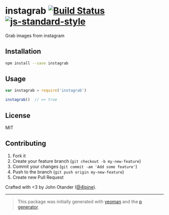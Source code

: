 # instagrab [![Build Status](https://secure.travis-ci.org/johnotander/instagrab.png?branch=master)](https://travis-ci.org/johnotander/instagrab) [![js-standard-style](https://img.shields.io/badge/code%20style-standard-brightgreen.svg?style=flat)](https://github.com/feross/standard)

Grab images from instagram

## Installation

```bash
npm install --save instagrab
```

## Usage

```javascript
var instagrab = require('instagrab')

instagrab()  // => true
```

## License

MIT

## Contributing

1. Fork it
2. Create your feature branch (`git checkout -b my-new-feature`)
3. Commit your changes (`git commit -am 'Add some feature'`)
4. Push to the branch (`git push origin my-new-feature`)
5. Create new Pull Request

Crafted with <3 by John Otander ([@4lpine](https://twitter.com/4lpine)).

***

> This package was initially generated with [yeoman](http://yeoman.io) and the [p generator](https://github.com/johnotander/generator-p.git).
